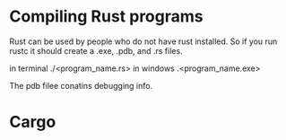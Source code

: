 # Compiling Rust programs
Rust can be used by people who do not have rust installed. So if you run rustc <name of file> it should create a .exe, .pdb, and .rs files. 

in terminal ./<program_name.rs>
in windows .\<program_name.exe>

The pdb filee conatins debugging info. 

# Cargo